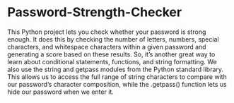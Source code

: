 # Password-Strength-Checker
This Python project lets you check whether your password is strong enough. It does this by checking the number of letters, numbers, special characters, and whitespace characters within a given password and generating a score based on these results. So, it’s another great way to learn about conditional statements, functions, and string formatting. We also use the string and getpass modules from the Python standard library. This allows us to access the full range of string characters to compare with our password’s character composition, while the .getpass() function lets us hide our password when we enter it.
